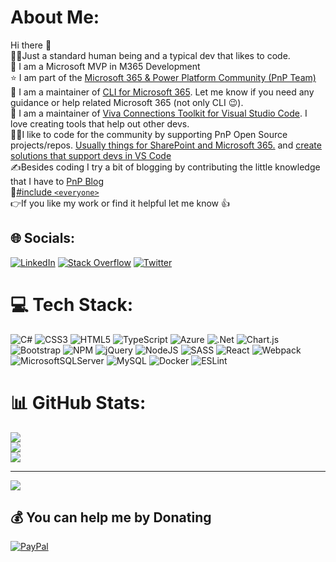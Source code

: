 # About Me:
Hi there 👋
<br>🙋‍♂️Just a standard human being and a typical dev that likes to code.
<br>🤩 I am a Microsoft MVP in M365 Development
<br>⭐ I am part of the [Microsoft 365 & Power Platform Community (PnP Team)](https://pnp.github.io/)
<br>💪 I am a maintainer of [CLI for Microsoft 365](https://github.com/pnp/cli-microsoft365). Let me know if you need any guidance or help related Microsoft 365 (not only CLI 😉).
<br>👾 I am a maintainer of [Viva Connections Toolkit for Visual Studio Code](https://github.com/pnp/vscode-viva). I love creating tools that help out other devs. 
<br>👨‍💻I like to code for the community by supporting PnP Open Source projects/repos. [Usually things for SharePoint and Microsoft 365.](https://adoption.microsoft.com/en-us/sample-solution-gallery/Adam-it/) and [create solutions that support devs in VS Code](https://marketplace.visualstudio.com/publishers/adamwojcikit)
<br>✍️Besides coding I try a bit of blogging by contributing the little knowledge that I have to [PnP Blog](https://pnp.github.io/blog/)
<br>🌈[#include `<everyone>`](https://accessibilityinsights.io/)
<br>👉If you like my work or find it helpful let me know 👍<br>


## 🌐 Socials:
[![LinkedIn](https://img.shields.io/badge/LinkedIn-%230077B5.svg?logo=linkedin&logoColor=white)](https://linkedin.com/in/adam-wójcik-9b7777a6) [![Stack Overflow](https://img.shields.io/badge/-Stackoverflow-FE7A16?logo=stack-overflow&logoColor=white)](https://stackoverflow.com/users/11672309) [![Twitter](https://img.shields.io/badge/Twitter-%231DA1F2.svg?logo=Twitter&logoColor=white)](https://twitter.com/Adam25858782) 

# 💻 Tech Stack:
![C#](https://img.shields.io/badge/c%23-%23239120.svg?style=for-the-badge&logo=c-sharp&logoColor=white) ![CSS3](https://img.shields.io/badge/css3-%231572B6.svg?style=for-the-badge&logo=css3&logoColor=white) ![HTML5](https://img.shields.io/badge/html5-%23E34F26.svg?style=for-the-badge&logo=html5&logoColor=white) ![TypeScript](https://img.shields.io/badge/typescript-%23007ACC.svg?style=for-the-badge&logo=typescript&logoColor=white) ![Azure](https://img.shields.io/badge/azure-%230072C6.svg?style=for-the-badge&logo=azure-devops&logoColor=white) ![.Net](https://img.shields.io/badge/.NET-5C2D91?style=for-the-badge&logo=.net&logoColor=white) ![Chart.js](https://img.shields.io/badge/chart.js-F5788D.svg?style=for-the-badge&logo=chart.js&logoColor=white) ![Bootstrap](https://img.shields.io/badge/bootstrap-%23563D7C.svg?style=for-the-badge&logo=bootstrap&logoColor=white) ![NPM](https://img.shields.io/badge/NPM-%23000000.svg?style=for-the-badge&logo=npm&logoColor=white) ![jQuery](https://img.shields.io/badge/jquery-%230769AD.svg?style=for-the-badge&logo=jquery&logoColor=white) ![NodeJS](https://img.shields.io/badge/node.js-6DA55F?style=for-the-badge&logo=node.js&logoColor=white) ![SASS](https://img.shields.io/badge/SASS-hotpink.svg?style=for-the-badge&logo=SASS&logoColor=white) ![React](https://img.shields.io/badge/react-%2320232a.svg?style=for-the-badge&logo=react&logoColor=%2361DAFB) ![Webpack](https://img.shields.io/badge/webpack-%238DD6F9.svg?style=for-the-badge&logo=webpack&logoColor=black) ![MicrosoftSQLServer](https://img.shields.io/badge/Microsoft%20SQL%20Sever-CC2927?style=for-the-badge&logo=microsoft%20sql%20server&logoColor=white) ![MySQL](https://img.shields.io/badge/mysql-%2300f.svg?style=for-the-badge&logo=mysql&logoColor=white) ![Docker](https://img.shields.io/badge/docker-%230db7ed.svg?style=for-the-badge&logo=docker&logoColor=white) ![ESLint](https://img.shields.io/badge/ESLint-4B3263?style=for-the-badge&logo=eslint&logoColor=white)
# 📊 GitHub Stats:
![](https://github-readme-stats.vercel.app/api?username=adam-it&theme=default&hide_border=false&include_all_commits=true&count_private=true)<br/>
![](https://github-readme-streak-stats.herokuapp.com/?user=adam-it&theme=default&hide_border=false)<br/>
![](https://github-readme-stats.vercel.app/api/top-langs/?username=adam-it&theme=default&hide_border=false&include_all_commits=true&count_private=true&layout=compact)

---
[![](https://visitcount.itsvg.in/api?id=adam-it&icon=0&color=0)](https://visitcount.itsvg.in)

  ## 💰 You can help me by Donating
  [![PayPal](https://img.shields.io/badge/PayPal-00457C?style=for-the-badge&logo=paypal&logoColor=white)](https://paypal.me/SponsorMyCoding) 

  <!-- Proudly created with GPRM ( https://gprm.itsvg.in ) -->
  
